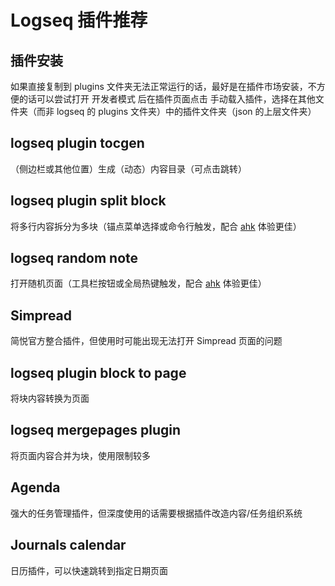 # Logseq 插件推荐

## 插件安装

如果直接复制到 plugins 文件夹无法正常运行的话，最好是在插件市场安装，不方便的话可以尝试打开 开发者模式 后在插件页面点击 手动载入插件，选择在其他文件夹（而非 logseq 的 plugins 文件夹）中的插件文件夹（json 的上层文件夹）

## logseq plugin tocgen

（侧边栏或其他位置）生成（动态）内容目录（可点击跳转）

## logseq plugin split block

将多行内容拆分为多块（锚点菜单选择或命令行触发，配合 [ahk]() 体验更佳）

## logseq random note

打开随机页面（工具栏按钮或全局热键触发，配合 [ahk]() 体验更佳）

## Simpread

简悦官方整合插件，但使用时可能出现无法打开 Simpread 页面的问题

## logseq plugin block to page

将块内容转换为页面

## logseq mergepages plugin

将页面内容合并为块，使用限制较多

## Agenda

强大的任务管理插件，但深度使用的话需要根据插件改造内容/任务组织系统

## Journals calendar

日历插件，可以快速跳转到指定日期页面

